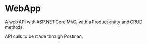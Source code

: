 # WebApp

A web API with ASP.NET Core MVC, with a Product entity and CRUD methods.

API calls to be made through Postman.
